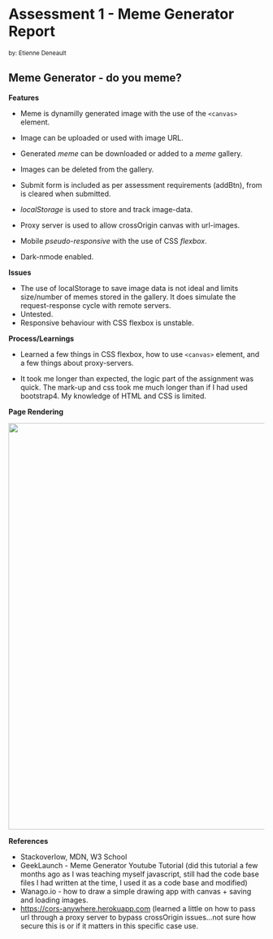 # Assessment 1 - Meme Generator Report 

<sup>by: Etienne Deneault</sup>

## Meme Generator - do you meme?
**Features**
* Meme is dynamilly generated image with the use of the `<canvas>` element. 

* Image can be uploaded or used with image URL.

* Generated *meme* can be downloaded or added to a *meme* gallery.

* Images can be deleted from the gallery.

* Submit form is included as per assessment requirements (addBtn), from is cleared when submitted.

* *localStorage* is used to store and track image-data.

* Proxy server is used to allow crossOrigin canvas with url-images.

* Mobile *pseudo-responsive* with the use of CSS *flexbox*.

* Dark-nmode enabled.



**Issues**
* The use of localStorage to save image data is not ideal and limits size/number of memes stored in the gallery. It does simulate the request-response cycle with remote servers.
* Untested.
* Responsive behaviour with CSS flexbox is unstable.


**Process/Learnings**

* Learned a few things in CSS flexbox, how to use `<canvas>` element, and a few things about proxy-servers.

* It took me longer than expected, the logic part of the assignment was quick.  The mark-up and css took me much longer than if I had used bootstrap4.  My knowledge of HTML and CSS is limited.


**Page Rendering**

<p align="center">
  <img height="800px" src="meme-app-screenshot.png">
</p>

**References**
* Stackoverlow, MDN, W3 School
* GeekLaunch - Meme Generator Youtube Tutorial (did this tutorial a few months ago as I was teaching myself javascript, still had the code base files I had written at the time, I used it as a  code base and modified)
* Wanago.io - how to draw a simple drawing app with canvas + saving and loading images.
* <a href="https://cors-anywhere.herokuapp.com/">https://cors-anywhere.herokuapp.com</a> (learned a little on how to pass url through a proxy server to bypass crossOrigin issues...not sure how secure this is or if it matters in this specific case use.


